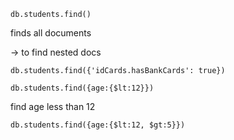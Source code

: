 ```db.students.find()```

finds all documents

-> to find nested docs

```db.students.find({'idCards.hasBankCards': true})```

```db.students.find({age:{$lt:12}})```

find age less than 12

```db.students.find({age:{$lt:12, $gt:5}})```
